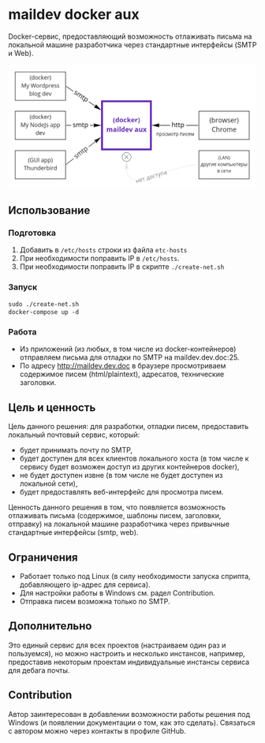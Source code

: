 # maildev docker aux

Docker-сервис, предоставляющий возможность отлаживать письма на локальной машине разработчика через стандартные интерфейсы (SMTP и Web).

![TLDR](tldr.png)

## Использование

### Подготовка

 1. Добавить в `/etc/hosts` строки из файла `etc-hosts`
 2. При необходимости поправить IP в `/etc/hosts`.
 3. При необходимости поправить IP в скрипте `./create-net.sh`

### Запуск

```
sudo ./create-net.sh
docker-compose up -d
```

### Работа

 * Из приложений (из любых, в том числе из docker-контейнеров) отправляем письма для отладки по SMTP на maildev.dev.doc:25.
 * По адресу http://maildev.dev.doc в браузере просмотриваем содержимое писем (html/plaintext), адресатов, технические заголовки.

## Цель и ценность

Цель данного решения: для разработки, отладки писем, предоставить локальный почтовый сервис, который:
 
 * будет принимать почту по SMTP,
 * будет доступен для всех клиентов локального хоста (в том числе к сервису будет возможен доступ из других контейнеров docker),
 * не будет доступен извне (в том числе не будет доступен из локальной сети),
 * будет предоставлять веб-интерфейс для просмотра писем.
 
Ценность данного решения в том, что появляется возможность отлаживать письма (содержимое, шаблоны писем, заголовки, отправку) на локальной машине разработчика через привычные стандартные интерфейсы (smtp, web). 

## Ограничения

 * Работает только под Linux (в силу необходимости запуска сприпта, добавляющего ip-адрес для сервиса).
 * Для настройки работы в Windows см. радел Contribution.
 * Отправка писем возможна только по SMTP.
 
## Дополнительно

Это единый сервис для всех проектов (настраиваем один раз и пользуемся), но можно настроить и несколько инстансов, например, предоставив некоторым проектам индивидуальные инстансы сервиса для дебага почты.

## Contribution

Автор заинтересован в добавлении возможности работы решения под Windows (и появлении документации о том, как это сделать). Связаться с автором можно через контакты в профиле GitHub.


